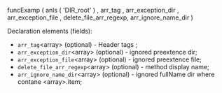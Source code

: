 funcExamp ( anls ( 'DIR_root' ) , arr_tag , arr_exception_dir , arr_exception_file , delete_file_arr_regexp, arr_ignore_name_dir )


Declaration elements (fields):
- `arr_tag`\<array> (optional) - Header tags ;
- `arr_exception_dir`\<array> (optional) - ignored preextence dir;
- `arr_exception_file`\<array> (optional) - ignored preextence file;
- `delete_file_arr_regexp`\<array> (optional) - method display name;
- `arr_ignore_name_dir`\<array> (optional) - ignored fullName dir where contane \<array>.item;
